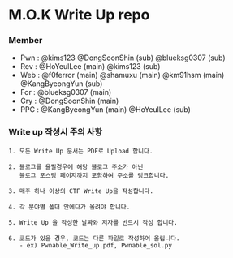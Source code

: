 ﻿# M.O.K Write Up repo
### Member
* Pwn : @kims123 @DongSoonShin (sub) @blueksg0307 (sub)
* Rev : @HoYeulLee (main) @kims123 (sub)
* Web : @f0ferror (main) @shamuxu (main) @km91hsm (main) @KangByeongYun (sub)
* For : @blueksg0307 (main)
* Cry : @DongSoonShin (main)
* PPC : @KangByeongYun (main) @HoYeulLee (sub)

### Write up 작성시 주의 사항
```
1. 모든 Write Up 문서는 PDF로 Upload 합니다.

2. 블로그를 올릴경우에 해당 블로그 주소가 아닌 
   블로그 포스팅 페이지까지 포함하여 주소를 링크합니다.

3. 매주 하나 이상의 CTF Write Up을 작성합니다.

4. 각 분야별 폴더 안에다가 올려야 합니다.

5. Write Up 을 작성한 날짜와 저자를 반드시 작성 합니다.

6. 코드가 있을 경우, 코드는 다른 파일로 작성하여 올립니다.
   - ex) Pwnable_Write_up.pdf, Pwnable_sol.py
```